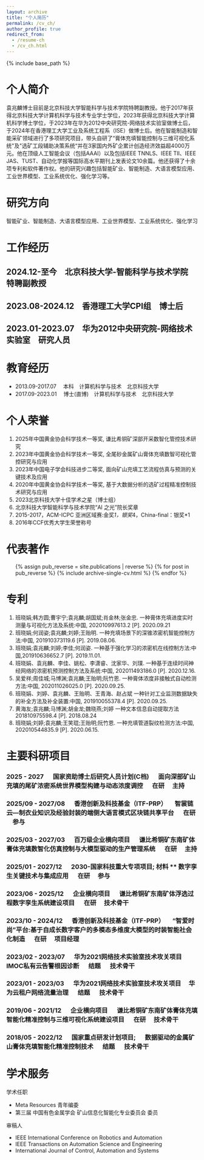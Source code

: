 ```yaml
---
layout: archive
title: "个人简历"
permalink: /cv_ch/
author_profile: true
redirect_from:
  - /resume-ch
  - /cv_ch.html
---
```

{% include base_path %}

个人简介
=========

袁兆麟博士目前是北京科技大学智能科学与技术学院特聘副教授。他于2017年获得北京科技大学计算机科学与技术专业学士学位，2023年获得北京科技大学计算机科学博士学位，于2023年在华为2012中央研究院-网络技术实验室做博士后，于2024年在香港理工大学工业及系统工程系（ISE）做博士后。他在智能制造和智能采矿领域进行了多项研究项目，带头自研了“膏体充填智能控制与三维可视化系统"及"选矿工段辅助决策系统“并在3家国内外矿企累计创造经济效益超4000万元。他在顶级人工智能会议（包括AAAI）以及包括IEEE TNNLS、IEEE TII、IEEE JAS、TUST、自动化学报等国际高水平期刊上发表论文10余篇。他还获得了十余项专利和软件著作权。他的研究兴趣包括智能矿业、智能制造、大语言模型应用、工业世界模型、工业系统优化、强化学习等。

研究方向
===================

智能矿业、智能制造、大语言模型应用、工业世界模型、工业系统优化、强化学习

工作经历
===============

## 2024.12-至今&emsp;北京科技大学-智能科学与技术学院&emsp;特聘副教授


## 2023.08-2024.12&emsp;香港理工大学CPI组&emsp;博士后


## 2023.01-2023.07&emsp;华为2012中央研究院-网络技术实验室&emsp;研究人员

教育经历
=========

* 2013.09-2017.07&emsp; 本科&emsp;计算机科学与技术&emsp;北京科技大学
* 2017.09-2023.01&emsp; 博士(直博)&emsp;计算机科学与技术&emsp;北京科技大学

个人荣誉
===================

1. 2025年中国黄金协会科学技术一等奖, 谦比希铜矿深部开采数智化管控技术研究
2. 2023年中国黄金协会科学技术一等奖, 全尾砂金属矿山膏体充填数智可视化管控研究与应用
3. 2023年中国电子学会科技进步二等奖, 面向矿山充填工艺流程仿真与预测的关键技术及应用
4. 2020年中国黄金协会科学技术一等奖, 基于大数据分析的选矿过程精准控制技术研究与应用 
5. 2023北京科技大学十佳学术之星（博士组）
6. 北京科技大学智能科学与技术学院“AI 之光”院长奖章
7. 2015-2017，ACM-ICPC 亚洲区域赛:金奖*1，银奖*4，China-final：银奖*1 
8. 2016年CCF优秀大学生荣誉称号


代表著作
============

<ul>
{% assign pub_reverse = site.publications | reverse %}
{% for post in pub_reverse %}
  {% include archive-single-cv.html %}
{% endfor %}</ul>

专利
============
1. 班晓娟;韩方圆;曹宇宁;袁兆麟;胡国斌;肖金林;张金忠. 一种膏体充填进度实时测量与可视化方法及系统:中国, 202010997613.2 [P]. 2020.09.21 
2. 班晓娟;何润姿;袁兆麟;刘婷;王贻明. 一种充填场景下的深锥浓密机智能控制方法:中国, 201910373119.6 [P]. 2019.08.06. 
3. 班晓娟;袁兆麟;刘婷;李佳;何润姿. 一种基于强化学习的浓密机在线控制方法:中国,201910636652.7 [P]. 2019.11.01. 
4. 班晓娟、袁兆麟、李佳、姚松、李潇睿、沈家华、刘璞. 一种基于连续时间神经网络的浓密机预测控制方法及系统:中国, 202011493186.0 [P]. 2020.12.16. 
5. 吴爱祥;周佳城;马博渊;袁兆麟;王贻明;阮竹恩. 一种膏体浓度非接触式自动检测方法:中国, 202011026025.0 [P]. 2020.09.25. 
6. 班晓娟、刘婷、袁兆麟、王贻明、王青海、赵占斌 一种针对工业监测数据缺失的补全方法及补全装置:中国, 201910055378.4 [P]. 2020.09.25. 
7. 黄海友;袁兆麟;马博渊;胡金龙;魏晓燕;刘婷 一种文本信息自动提取方法201810975598.4 [P]. 2018.08.24 
8. 班晓娟;刘婷;袁兆麟;王笑琨;王贻明;阮竹恩. 一种充填管道裂纹检测方法:中国, 202010544835.9 [P]. 2020.06.15.


主要科研项目
===================

### 2025 - 2027    &emsp; 国家资助博士后研究人员计划(C档) &emsp; 面向深部矿山充填的尾矿浓密系统世界模型构建与动态浓度调控 &emsp; 在研 &emsp;主持

### 2025/09 - 2027/08 &emsp; 香港创新及科技基金（ITF-PRP）&emsp; 智裳链云—制衣业知识及经验封装的端侧大语言模式区块链共享平台 &emsp; 在研 &emsp;参与 

### 2025/03 - 2027/03 &emsp; 百万级企业横向项目 &emsp; 谦比希铜矿东南矿体膏体充填数智化仿真控制与大模型驱动的生产管理系统 &emsp; 在研 &emsp;主持

### 2025/01 - 2027/12 &emsp; 2030-国家科技重大专项项目; 材料 ** 数字孪生关键技术与集成应用 &emsp; 在研 &emsp;参与

### 2023/06 - 2025/12 &emsp; 企业横向项目 &emsp; 谦比希铜矿东南矿体浮选过程数字孪生系统建设项目 &emsp; 在研 &emsp;技术骨干

### 2023/10 - 2024/12 &emsp; 香港创新及科技基金（ITF-PRP）&emsp; “智爱时尚”平台:基于自成长数字客户的多模态多维度大模型的时装智能社会化制造 &emsp; 在研 &emsp;项目经理

### 2023/02 - 2023/07 &emsp; 华为2021网络技术实验室技术攻关项目 &emsp;IMOC私有云告警根因诊断 &emsp; 结题 &emsp; 技术骨干

### 2023/01 - 2023/03 &emsp; 华为2021网络技术实验室技术攻关项目 &emsp;华为云租户网络流量治理 &emsp; 结题 &emsp; 技术骨干

### 2019/06 - 2021/12 &emsp; 企业横向项目 &emsp; 谦比希铜矿东南矿体膏体充填智能化精准控制与三维可视化系统建设项目  &emsp; 在研 &emsp;技术骨干

### 2018/05 - 2022/12 &emsp; 国家重点研发计划项目; &emsp; 数据驱动的金属矿山膏体充填智能化精准控制技术 &emsp;  结题 &emsp; 技术骨干

学术服务
===================
学术任职
* Meta Resources 青年编委
* 第三届 中国有色金属学会 矿山信息化智能化专业委员会 委员

审稿人
* IEEE International Conference on Robotics and Automation
* IEEE Transactions on Automation Science and Engineering
* International Journal of Control, Automation and Systems
